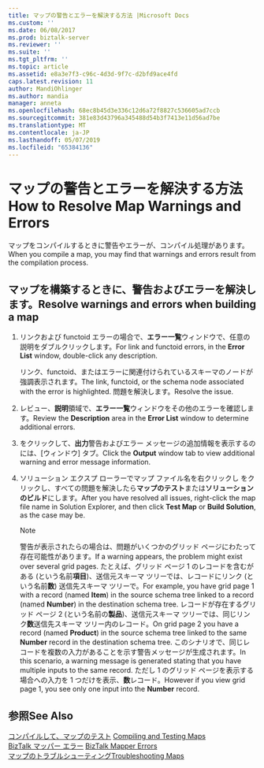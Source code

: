 ```yaml
---
title: マップの警告とエラーを解決する方法 |Microsoft Docs
ms.custom: ''
ms.date: 06/08/2017
ms.prod: biztalk-server
ms.reviewer: ''
ms.suite: ''
ms.tgt_pltfrm: ''
ms.topic: article
ms.assetid: e8a3e7f3-c96c-4d3d-9f7c-d2bfd9ace4fd
caps.latest.revision: 11
author: MandiOhlinger
ms.author: mandia
manager: anneta
ms.openlocfilehash: 68ec8b45d3e336c12d6a72f8827c536605ad7ccb
ms.sourcegitcommit: 381e83d43796a345488d54b3f7413e11d56ad7be
ms.translationtype: MT
ms.contentlocale: ja-JP
ms.lasthandoff: 05/07/2019
ms.locfileid: "65384136"
---
```

# <a name="how-to-resolve-map-warnings-and-errors"></a><span data-ttu-id="c6663-102">マップの警告とエラーを解決する方法</span><span class="sxs-lookup"><span data-stu-id="c6663-102">How to Resolve Map Warnings and Errors</span></span>
<span data-ttu-id="c6663-103">マップをコンパイルするときに警告やエラーが、コンパイル処理があります。</span><span class="sxs-lookup"><span data-stu-id="c6663-103">When you compile a map, you may find that warnings and errors result from the compilation process.</span></span>  
  
## <a name="resolve-warnings-and-errors-when-building-a-map"></a><span data-ttu-id="c6663-104">マップを構築するときに、警告およびエラーを解決します。</span><span class="sxs-lookup"><span data-stu-id="c6663-104">Resolve warnings and errors when building a map</span></span>  
  
1.  <span data-ttu-id="c6663-105">リンクおよび functoid エラーの場合で、**エラー一覧**ウィンドウで、任意の説明をダブルクリックします。</span><span class="sxs-lookup"><span data-stu-id="c6663-105">For link and functoid errors, in the **Error List** window, double-click any description.</span></span>  
  
     <span data-ttu-id="c6663-106">リンク、functoid、またはエラーに関連付けられているスキーマのノードが強調表示されます。</span><span class="sxs-lookup"><span data-stu-id="c6663-106">The link, functoid, or the schema node associated with the error is highlighted.</span></span> <span data-ttu-id="c6663-107">問題を解決します。</span><span class="sxs-lookup"><span data-stu-id="c6663-107">Resolve the issue.</span></span>  
  
2.  <span data-ttu-id="c6663-108">レビュー、**説明**領域で、**エラー一覧**ウィンドウをその他のエラーを確認します。</span><span class="sxs-lookup"><span data-stu-id="c6663-108">Review the **Description** area in the **Error List** window to determine additional errors.</span></span>  
  
3.  <span data-ttu-id="c6663-109">をクリックして、**出力**警告およびエラー メッセージの追加情報を表示するのには、[ウィンドウ] タブ。</span><span class="sxs-lookup"><span data-stu-id="c6663-109">Click the **Output** window tab to view additional warning and error message information.</span></span>  
  
4.  <span data-ttu-id="c6663-110">ソリューション エクスプ ローラーでマップ ファイル名を右クリックし をクリックし、すべての問題を解決したら**マップのテスト**または**ソリューションのビルド**にします。</span><span class="sxs-lookup"><span data-stu-id="c6663-110">After you have resolved all issues, right-click the map file name in Solution Explorer, and then click **Test Map** or **Build Solution**, as the case may be.</span></span>  
  
    > [!NOTE]
    >  <span data-ttu-id="c6663-111">警告が表示されたらの場合は、問題がいくつかのグリッド ページにわたって存在可能性があります。</span><span class="sxs-lookup"><span data-stu-id="c6663-111">If a warning appears, the problem might exist over several grid pages.</span></span> <span data-ttu-id="c6663-112">たとえば、グリッド ページ 1 のレコードを含むがある (という名前**項目**)、送信元スキーマ ツリーでは、レコードにリンク (という名前**数**) 送信先スキーマ ツリーで。</span><span class="sxs-lookup"><span data-stu-id="c6663-112">For example, you have grid page 1 with a record (named **Item**) in the source schema tree linked to a record (named **Number**) in the destination schema tree.</span></span> <span data-ttu-id="c6663-113">レコードが存在するグリッド ページ 2 (という名前の**製品**)、送信元スキーマ ツリーでは、同じリンク**数**送信先スキーマ ツリー内のレコード。</span><span class="sxs-lookup"><span data-stu-id="c6663-113">On grid page 2 you have a record (named **Product**) in the source schema tree linked to the same **Number** record in the destination schema tree.</span></span> <span data-ttu-id="c6663-114">このシナリオで、同じレコードを複数の入力があることを示す警告メッセージが生成されます。</span><span class="sxs-lookup"><span data-stu-id="c6663-114">In this scenario, a warning message is generated stating that you have multiple inputs to the same record.</span></span> <span data-ttu-id="c6663-115">ただし 1 のグリッド ページを表示する場合への入力を 1 つだけを表示、**数**レコード。</span><span class="sxs-lookup"><span data-stu-id="c6663-115">However if you view grid page 1, you see only one input into the **Number** record.</span></span> 
  
## <a name="see-also"></a><span data-ttu-id="c6663-116">参照</span><span class="sxs-lookup"><span data-stu-id="c6663-116">See Also</span></span>  
 <span data-ttu-id="c6663-117">[コンパイルして、マップのテスト](../core/compiling-and-testing-maps.md) </span><span class="sxs-lookup"><span data-stu-id="c6663-117">[Compiling and Testing Maps](../core/compiling-and-testing-maps.md) </span></span>  
 <span data-ttu-id="c6663-118">[BizTalk マッパー エラー](../core/biztalk-mapper-errors.md) </span><span class="sxs-lookup"><span data-stu-id="c6663-118">[BizTalk Mapper Errors](../core/biztalk-mapper-errors.md) </span></span>  
 [<span data-ttu-id="c6663-119">マップのトラブルシューティング</span><span class="sxs-lookup"><span data-stu-id="c6663-119">Troubleshooting Maps</span></span>](../core/troubleshooting-maps.md)